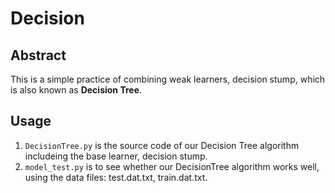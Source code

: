# Decision
## Abstract
This is a simple practice of combining weak learners, decision stump, which is also known as **Decision Tree**.
## Usage
1. `DecisionTree.py` is the source code of our Decision Tree algorithm includeing the base learner, decision stump.
2. `model_test.py` is to see whether our DecisionTree algorithm works well, using the data files: test.dat.txt, train.dat.txt.

